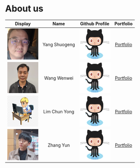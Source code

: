 # About us

Display | Name | Github Profile | Portfolio 
--------|:----:|:--------------:|:---------:
<img src="Member%20Photo/YangShuogeng.jpg" width="100" height="100"> | Yang Shuogeng | <a href="https://github.com/yangshuogeng/tp"> <img src="Member%20Photo/github%20logo.png" width="100" height="100" alt="Github"> </a> | [Portfolio](docs/team/yangshuogeng.md)
<img src="Member%20Photo/WangWenwei.jpg" width="100" height="100">| Wang Wenwei | <a href="https://github.com/e0373972/tp"> <img src="Member%20Photo/github%20logo.png" width="100" height="100" alt="Github"> </a> | [Portfolio](https://github.com/AY2122S1-TIC4001-F18-2/tp/tree/master/docs/team/e0373972.md)
<img src="Member%20Photo/mojito.jpg" width="100" height="100">| Lim Chun Yong  | <a href="https://github.com/jr-mojito/tp"> <img src="Member%20Photo/github%20logo.png" width="100" height="100" alt="Github"> </a> | [Portfolio](https://github.com/AY2122S1-TIC4001-F18-2/tp/tree/master/docs/team/jr-mojito.md)
<img src="Member%20Photo/ZhangYun.jpg" width="100" height="100"> | Zhang Yun | <a href="https://github.com/zyjarvis/tp"> <img src="Member%20Photo/github%20logo.png" width="100" height="100" alt="Github"> </a> | [Portfolio](https://github.com/AY2122S1-TIC4001-F18-2/tp/tree/master/docs/team/zyjarvis.md)
